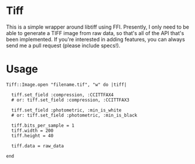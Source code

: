 Tiff
====

This is a simple wrapper around libtiff using FFI. Presently, I only need to be
able to generate a TIFF image from raw data, so that's all of the API that's
been implemented. If you're interested in adding features, you can always send
me a pull request (please include specs!).

Usage
=====

    Tiff::Image.open "filename.tif", "w" do |tiff|

      tiff.set_field :compression, :CCITTFAX4
      # or: tiff.set_field :compression, :CCITTFAX3

      tiff.set_field :photometric, :min_is_white
      # or: tiff.set_field :photometric, :min_is_black

      tiff.bits_per_sample = 1
      tiff.width = 200
      tiff.height = 40

      tiff.data = raw_data

    end
